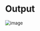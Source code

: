 # Output
![image](https://user-images.githubusercontent.com/123356347/233065307-d11a2225-5132-40d6-a3bc-83679cc5bf99.png)

